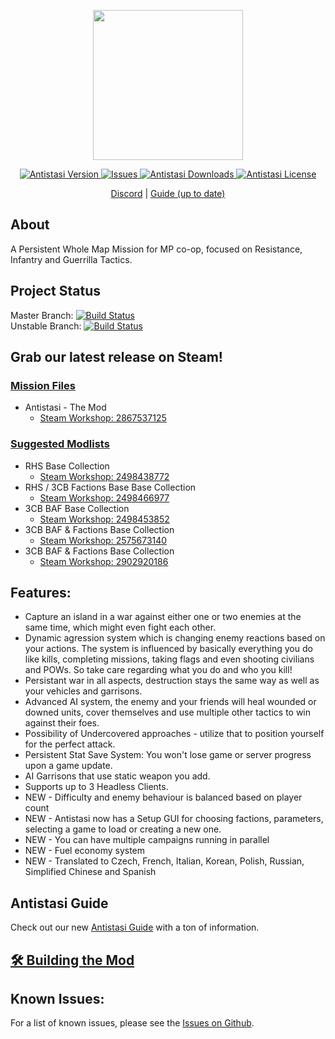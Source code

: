 <div>
<p align="center">
    <img src="https://avatars0.githubusercontent.com/u/53788409?s=200&v=4" width="240">
</p>

<p align="center">
    <a href="https://github.com/official-antistasi-community/A3-Antistasi/releases/latest">
        <img src="https://img.shields.io/badge/Latest_Version-3.0.0-blue.svg?style=flat-square" alt="Antistasi Version">
    </a>
    <a href="https://github.com/official-antistasi-community/A3-Antistasi/issues">
        <img src="https://img.shields.io/github/issues/official-antistasi-community/A3-Antistasi?style=flat-square" alt="Issues">
    </a>
    <a href="https://github.com/official-antistasi-community/A3-Antistasi/releases">
        <img src="https://img.shields.io/github/downloads/official-antistasi-community/A3-Antistasi/total.svg?style=flat-square&label=Downloads" alt="Antistasi Downloads">
    </a>
    <a href="https://github.com/official-antistasi-community/A3-Antistasi/blob/unstable/LICENSE">
        <img src="https://img.shields.io/badge/License-MiT-blue.svg?style=flat-square" alt="Antistasi License">
    </a>
</p>


<p align="center">
    <a href="https://discord.gg/TYDwCRKnKX">Discord</a> | <a href="https://official-antistasi-community.github.io/A3-Antistasi-Docs/index.html">Guide (up to date)</a>
</p>
</div>

## About
A Persistent Whole Map Mission for MP co-op, focused on Resistance, Infantry and Guerrilla Tactics.

## Project Status 
Master Branch: [![Build Status](https://travis-ci.com/official-antistasi-community/A3-Antistasi.svg?branch=master)](https://travis-ci.com/official-antistasi-community/A3-Antistasi)  
Unstable Branch: [![Build Status](https://travis-ci.com/official-antistasi-community/A3-Antistasi.svg?branch=unstable)](https://travis-ci.com/official-antistasi-community/A3-Antistasi)

## Grab our latest release on Steam!
### [Mission Files](https://steamcommunity.com/id/OfficialAntistasiCommunity/myworkshopfiles/)
- Antistasi - The Mod
    - [Steam Workshop: 2867537125](https://steamcommunity.com/sharedfiles/filedetails/?id=2867537125)


### [Suggested Modlists](https://steamcommunity.com/id/OfficialAntistasiCommunity/myworkshopfiles/?section=collections)
- RHS Base Collection
    - [Steam Workshop: 2498438772](https://steamcommunity.com/sharedfiles/filedetails/?id=2498438772)
- RHS / 3CB Factions Base Base Collection
    - [Steam Workshop: 2498466977](https://steamcommunity.com/sharedfiles/filedetails/?id=2498466977)
- 3CB BAF Base Collection
    - [Steam Workshop: 2498453852](https://steamcommunity.com/sharedfiles/filedetails/?id=2498453852)
- 3CB BAF & Factions Base Collection
    - [Steam Workshop: 2575673140](https://steamcommunity.com/sharedfiles/filedetails/?id=2575673140)
- 3CB BAF & Factions Base Collection
    - [Steam Workshop: 2902920186](https://steamcommunity.com/sharedfiles/filedetails/?id=2902920186)


## Features:

- Capture an island in a war against either one or two enemies at the same time, which might even fight each other.
- Dynamic agression system which is changing enemy reactions based on your actions. The system is influenced by basically everything you do like kills, completing missions, taking flags and even shooting civilians and POWs. So take care regarding what you do and who you kill!
- Persistant war in all aspects, destruction stays the same way as well as your vehicles and garrisons.
- Advanced AI system, the enemy and your friends will heal wounded or downed units, cover themselves and use multiple other tactics to win against their foes.
- Possibility of Undercovered approaches - utilize that to position yourself for the perfect attack.
- Persistent Stat Save System: You won't lose game or server progress upon a game update.
- AI Garrisons that use static weapon you add.
- Supports up to 3 Headless Clients.
- NEW - Difficulty and enemy behaviour is balanced based on player count
- NEW - Antistasi now has a Setup GUI for choosing factions, parameters, selecting a game to load or creating a new one.
- NEW - You can have multiple campaigns running in parallel
- NEW - Fuel economy system
- NEW - Translated to Czech, French, Italian, Korean, Polish, Russian, Simplified Chinese and Spanish


## Antistasi Guide
Check out our new [Antistasi Guide](https://official-antistasi-community.github.io/A3-Antistasi-Docs/index.html) with a ton of information.


## [🛠 Building the Mod](https://https://official-antistasi-community.github.io/A3-Antistasi-Docs/dev_guide/dev/dev_guide_how_to_build.html)

## Known Issues:
For a list of known issues, please see the [Issues on Github](https://github.com/official-antistasi-community/A3-Antistasi/issues).
